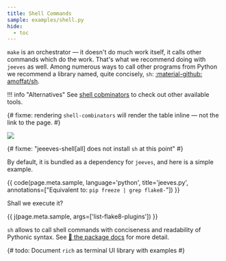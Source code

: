 ```yaml
---
title: Shell Commands
sample: examples/shell.py
hide:
  - toc
---
```


`make` is an orchestrator — it doesn't do much work itself, it calls other commands which do the work. That's what we recommend doing with `jeeves` as well. Among numerous ways to call other programs from Python we recommend a library named, quite concisely, `sh`: [:material-github: amoffat/sh](https://github.com/amoffat/sh).

!!! info "Alternatives"
    See [shell cobminators](../decisions/shell-combinators/) to check out other available tools.

{# fixme: rendering `shell-combinators` will render the table inline — not the link to the page. #}

[![](https://github.com/amoffat/sh/blob/db126f2eec64b8c0b26e557908c296cd159f900a/images/logo-230.png?raw=true)](https://github.com/amoffat/sh)

{# fixme: "jeeeves-shell[all] does not install `sh` at this point" #}

By default, it is bundled as a dependency for `jeeves`, and here is a simple example.

{{ code(page.meta.sample, language='python', title='jeeves.py', annotations=["Equivalent to: `pip freeze | grep flake8-`"]) }}

Shall we execute it?

{{ j(page.meta.sample, args=['list-flake8-plugins']) }}

`sh` allows to call shell commands with conciseness and readability of Pythonic syntax. See [:book: the package docs](http://amoffat.github.io/sh) for more detail.

{# todo: Document `rich` as terminal UI library with examples #}
